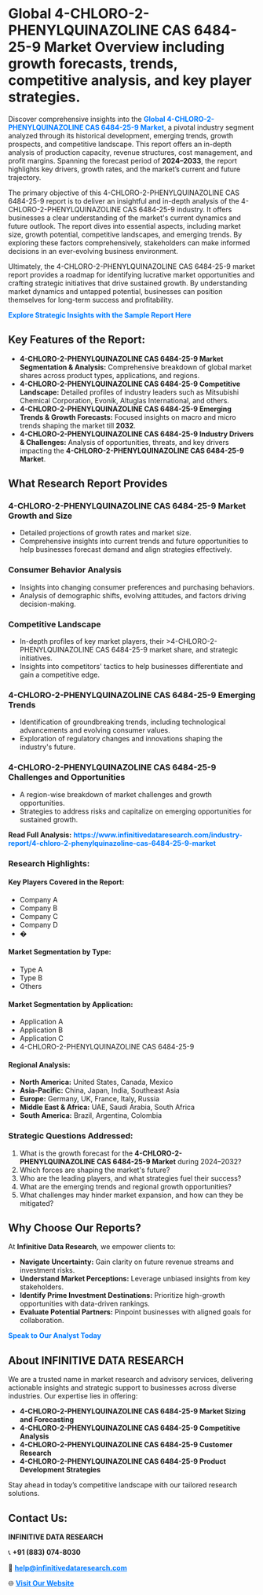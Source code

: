 <h1>Global 4-CHLORO-2-PHENYLQUINAZOLINE CAS 6484-25-9 Market Overview including growth forecasts, trends, competitive analysis, and key player strategies.</h1>
<p>
Discover comprehensive insights into the 
<a href="https://www.infinitivedataresearch.com/industry-report/4-chloro-2-phenylquinazoline-cas-6484-25-9-market" rel="dofollow" style="color: #007BFF; text-decoration: none;"><strong>Global 4-CHLORO-2-PHENYLQUINAZOLINE CAS 6484-25-9 Market</strong></a>, a pivotal industry segment analyzed through its historical development, emerging trends, growth prospects, and competitive landscape. This report offers an in-depth analysis of production capacity, revenue structures, cost management, and profit margins. Spanning the forecast period of <strong>2024–2033</strong>, the report highlights key drivers, growth rates, and the market’s current and future trajectory.
</p>
<p>
The primary objective of this 4-CHLORO-2-PHENYLQUINAZOLINE CAS 6484-25-9 report is to deliver an insightful and in-depth analysis of the 4-CHLORO-2-PHENYLQUINAZOLINE CAS 6484-25-9 industry. It offers businesses a clear understanding of the market's current dynamics and future outlook. The report dives into essential aspects, including market size, growth potential, competitive landscapes, and emerging trends. By exploring these factors comprehensively, stakeholders can make informed decisions in an ever-evolving business environment.
</p>
<p>
Ultimately, the 4-CHLORO-2-PHENYLQUINAZOLINE CAS 6484-25-9 market report provides a roadmap for identifying lucrative market opportunities and crafting strategic initiatives that drive sustained growth. By understanding market dynamics and untapped potential, businesses can position themselves for long-term success and profitability.
</p>
<p>
<a href="https://www.infinitivedataresearch.com/request-sample/reportId=101799" style="color: #007BFF; text-decoration: none;"><strong>Explore Strategic Insights with the Sample Report Here</strong></a>
</p>

<h2>Key Features of the Report:</h2>
<ul>
<li><strong>4-CHLORO-2-PHENYLQUINAZOLINE CAS 6484-25-9 Market Segmentation & Analysis:</strong> Comprehensive breakdown of global market shares across product types, applications, and regions.</li>
<li><strong>4-CHLORO-2-PHENYLQUINAZOLINE CAS 6484-25-9 Competitive Landscape:</strong> Detailed profiles of industry leaders such as Mitsubishi Chemical Corporation, Evonik, Altuglas International, and others.</li>
<li><strong>4-CHLORO-2-PHENYLQUINAZOLINE CAS 6484-25-9 Emerging Trends & Growth Forecasts:</strong> Focused insights on macro and micro trends shaping the market till <strong>2032</strong>.</li>
<li><strong>4-CHLORO-2-PHENYLQUINAZOLINE CAS 6484-25-9 Industry Drivers & Challenges:</strong> Analysis of opportunities, threats, and key drivers impacting the <strong>4-CHLORO-2-PHENYLQUINAZOLINE CAS 6484-25-9 Market</strong>.</li>
</ul>

<h2>What Research Report Provides</h2>
<h3>4-CHLORO-2-PHENYLQUINAZOLINE CAS 6484-25-9 Market Growth and Size</h3>
<ul>
<li>Detailed projections of growth rates and market size.</li>
<li>Comprehensive insights into current trends and future opportunities to help businesses forecast demand and align strategies effectively.</li>
</ul>

<h3>Consumer Behavior Analysis</h3>
<ul>
<li>Insights into changing consumer preferences and purchasing behaviors.</li>
<li>Analysis of demographic shifts, evolving attitudes, and factors driving decision-making.</li>
</ul>

<h3>Competitive Landscape</h3>
<ul>
<li>In-depth profiles of key market players, their >4-CHLORO-2-PHENYLQUINAZOLINE CAS 6484-25-9 market share, and strategic initiatives.</li>
<li>Insights into competitors' tactics to help businesses differentiate and gain a competitive edge.</li>
</ul>

<h3>4-CHLORO-2-PHENYLQUINAZOLINE CAS 6484-25-9 Emerging Trends</h3>
<ul>
<li>Identification of groundbreaking trends, including technological advancements and evolving consumer values.</li>
<li>Exploration of regulatory changes and innovations shaping the industry's future.</li>
</ul>

<h3>4-CHLORO-2-PHENYLQUINAZOLINE CAS 6484-25-9 Challenges and Opportunities</h3>
<ul>
<li>A region-wise breakdown of market challenges and growth opportunities.</li>
<li>Strategies to address risks and capitalize on emerging opportunities for sustained growth.</li>
</ul>
<p><strong>Read Full Analysis:</strong> <a href="https://www.infinitivedataresearch.com/industry-report/4-chloro-2-phenylquinazoline-cas-6484-25-9-market" rel="dofollow" style="color: #007BFF; text-decoration: none;"><strong>https://www.infinitivedataresearch.com/industry-report/4-chloro-2-phenylquinazoline-cas-6484-25-9-market</strong></a></p>
<h3>Research Highlights:</h3>
<h4>Key Players Covered in the Report:</h4>
<ul><li>Company A</li><li>Company B</li><li>Company C</li><li>Company D</li><li>�</li></ul>
<h4>Market Segmentation by Type:</h4>
<ul><li>Type A</li><li>Type B</li><li>Others</li></ul>
<h4>Market Segmentation by Application:</h4>
<ul><li>Application A</li><li>Application B</li><li>Application C</li><li>4-CHLORO-2-PHENYLQUINAZOLINE CAS 6484-25-9</li></ul>

<h4>Regional Analysis:</h4>
<ul>
<li><strong>North America:</strong> United States, Canada, Mexico</li>
<li><strong>Asia-Pacific:</strong> China, Japan, India, Southeast Asia</li>
<li><strong>Europe:</strong> Germany, UK, France, Italy, Russia</li>
<li><strong>Middle East & Africa:</strong> UAE, Saudi Arabia, South Africa</li>
<li><strong>South America:</strong> Brazil, Argentina, Colombia</li>
</ul>

<h3>Strategic Questions Addressed:</h3>
<ol>
<li>What is the growth forecast for the <strong>4-CHLORO-2-PHENYLQUINAZOLINE CAS 6484-25-9 Market</strong> during 2024–2032?</li>
<li>Which forces are shaping the market's future?</li>
<li>Who are the leading players, and what strategies fuel their success?</li>
<li>What are the emerging trends and regional growth opportunities?</li>
<li>What challenges may hinder market expansion, and how can they be mitigated?</li>
</ol>

<h2>Why Choose Our Reports?</h2>
<p>At <strong>Infinitive Data Research</strong>, we empower clients to:</p>
<ul>
<li><strong>Navigate Uncertainty:</strong> Gain clarity on future revenue streams and investment risks.</li>
<li><strong>Understand Market Perceptions:</strong> Leverage unbiased insights from key stakeholders.</li>
<li><strong>Identify Prime Investment Destinations:</strong> Prioritize high-growth opportunities with data-driven rankings.</li>
<li><strong>Evaluate Potential Partners:</strong> Pinpoint businesses with aligned goals for collaboration.</li>
</ul>
<p><a href="https://www.infinitivedataresearch.com/industry-report/4-chloro-2-phenylquinazoline-cas-6484-25-9-market" rel="dofollow" style="color: #007BFF; text-decoration: none;"><strong>Speak to Our Analyst Today</strong></a></p>

<h2>About INFINITIVE DATA RESEARCH</h2>
<p>We are a trusted name in market research and advisory services, delivering actionable insights and strategic support to businesses across diverse industries. Our expertise lies in offering:</p>
<ul>
<li><strong>4-CHLORO-2-PHENYLQUINAZOLINE CAS 6484-25-9 Market Sizing and Forecasting</strong></li>
<li><strong>4-CHLORO-2-PHENYLQUINAZOLINE CAS 6484-25-9 Competitive Analysis</strong></li>
<li><strong>4-CHLORO-2-PHENYLQUINAZOLINE CAS 6484-25-9 Customer Research</strong></li>
<li><strong>4-CHLORO-2-PHENYLQUINAZOLINE CAS 6484-25-9 Product Development Strategies</strong></li>
</ul>
<p>Stay ahead in today’s competitive landscape with our tailored research solutions.</p>

<h2>Contact Us:</h2>
<p><strong>INFINITIVE DATA RESEARCH</strong></p>
<p>📞 <strong>+91 (883) 074-8030</strong></p>
<p>📧 <strong><a href="mailto:help@infinitivedataresearch.com" style="color: #007BFF;">help@infinitivedataresearch.com</a></strong></p>
<p>🌐 <strong><a href="https://www.infinitivedataresearch.com" rel="dofollow" style="color: #007BFF;">Visit Our Website</a></strong></p>